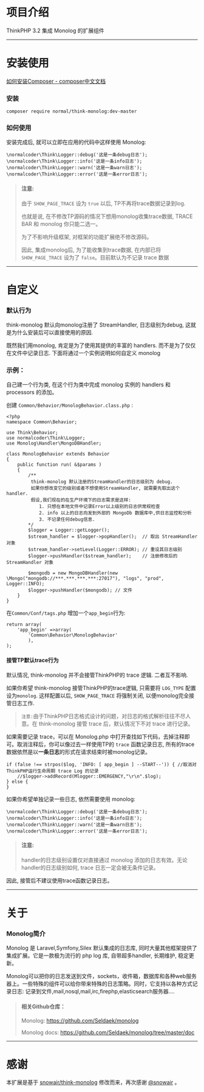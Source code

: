 
# 项目介绍
ThinkPHP 3.2 集成 Monolog 的扩展组件

---

# 安装使用
[如何安装Composer - composer中文文档](http://www.kancloud.cn/thinkphp/composer)

### 安装
```
composer require normal/think-monolog:dev-master
```
### 如何使用
安装完成后, 就可以立即在应用的代码中这样使用 Monolog:

```
\normalcoder\Think\Logger::debug('这是一条debug日志');
\normalcoder\Think\Logger::info('这是一条info日志');
\normalcoder\Think\Logger::warn('这是一条warn日志');
\normalcoder\Think\Logger::error('这是一条error日志');
```

> #### 注意:
> 由于 `SHOW_PAGE_TRACE` 设为 `true` 以后, TP不再将trace数据记录到log.
> 
> 也就是说, 在不修改TP源码的情况下想用monolog收集trace数据, TRACE BAR 和 monolog 你只能二选一。
> 
> 为了不影响升级框架, 对框架的功能扩展绝不修改源码。
> 
> 因此, 集成monolog后, 为了能收集到trace数据, 在内部已将 `SHOW_PAGE_TRACE` 设为了 `false`。目前默认为不记录 trace 数据

---

# 自定义
### 默认行为

think-monolog 默认向monolog注册了 StreamHandler, 日志级别为debug, 这就是为什么安装后可以直接使用的原因.

既然我们用monolog, 肯定是为了使用其提供的丰富的 handlers. 而不是为了仅仅在文件中记录日志. 下面将通过一个实例说明如何自定义 monolog


### 示例：

自己建一个行为类, 在这个行为类中完成 monolog 实例的 handlers 和 processors 的添加。

创建 `Common/Behavior/MonologBehavior.class.php` :

```
<?php
namespace Common\Behavior;

use Think\Behavior;
use normalcoder\Think\Logger;
use Monolog\Handler\MongoDBHandler;

class MonologBehavior extends Behavior
{
    public function run( &$params )
    {
        /**
         think-monolog 默认注册的StreamHandler的日志级别为 debug. 
         如果你想改变它的级别或者不想使用StreamHandler, 就需要先取出这个handler.
         假设,我们现在的在生产环境下的日志需求是这样:
            1. 只想在本地文件中记录Error以上级别的日志供常规检查
            2. info 以上的日志向发到外部的 MongoDb 数据库中,供日志监控和分析
            3. 不记录任何debug信息.
        */       
        $logger = Logger::getLogger();
        $stream_handler = $logger->popHandler();  // 取出 StreamHandler 对象
        $stream_handler->setLevel(Logger::ERROR); // 重设其日志级别
        $logger->pushHandler($stream_handler);    // 注册修改后的StreamHandler 对象
        
        $mongodb = new MongoDBHandler(new \Mongo("mongodb://***.***.***.***:27017"), "logs", "prod", Logger::INFO);
        $logger->pushHandler($mongodb); // 文件
    }
}
```

在`Common/Conf/tags.php` 增加一个`app_begin`行为:

```
return array(
    'app_begin' =>array(
        'Common\Behavior\MonologBehavior'
        ),
);
```

#### 接管TP默认trace行为

默认情况, think-monolog 并不会接管ThinkPHP的 trace 逻辑. 二者互不影响.

如果你希望 think-monolog 接管ThinkPHP的trace逻辑, 只需要将 `LOG_TYPE` 配置设为`monolog`.
这样配置以后, `SHOW_PAGE_TRACE` 将强制关闭, 以便monolog完全接管日志工作.

> `注意:`由于ThinkPHP日志格式设计的问题，对日志的格式解析往往不尽人意。在 think-monolog 接管 trace 后，默认情况下不对 trace 进行记录。

如果需要记录 trace，可以在 Monolog.php 中打开查找如下代码，去掉注释即可。取消注释后，你可以像过去一样使用TP的 `trace` 函数记录日志, 所有的trace数据依然是以**一条日志**的形式在请求结束时被monolog记录。

```
if (false !== strpos($log, 'INFO: [ app_begin ] --START--')) { //取消对ThinkPHP运行生命周期 trace Log 的记录
    //$logger->addRecord(Mlogger::EMERGENCY,"\r\n".$log); 
} else {
}
```

如果你希望单独记录一些日志, 依然需要使用 monolog:

```
\normalcoder\Think\Logger::debug('这是一条debug日志');
\normalcoder\Think\Logger::info('这是一条info日志');
\normalcoder\Think\Logger::warn('这是一条warn日志');
\normalcoder\Think\Logger::error('这是一条error日志');
```
> #### 注意: 
> handler的日志级别设置仅对直接通过 monolog 添加的日志有效。无论handler的日志级别如何, trace 日志一定会被无条件记录。

因此, 接管后不建议使用trace函数记录日志。

---

# 关于

### Monolog简介

Monolog 是 Laravel,Symfony,Silex 默认集成的日志库, 同时大量其他框架提供了集成扩展。它是一款极为流行的 php log 库, 自带超多handler, 长期维护, 稳定更新。

Monolog可以把你的日志发送到文件，sockets，收件箱，数据库和各种web服务器上。一些特殊的组件可以给你带来特殊的日志策略。同时，它支持以各种方式记录日志: 记录到文件,mail,nosql,mail,irc,firephp,elasticsearch服务器....

> #### 相关Github仓库：
> 
> Monolog: <https://github.com/Seldaek/monolog>
> 
> Monolog docs: <https://github.com/Seldaek/monolog/tree/master/doc>

---

# 感谢

本扩展是基于 [snowair/think-monolog](https://github.com/snowair/think-monolog) 修改而来，再次感谢 [@snowair](https://github.com/snowair) 。



